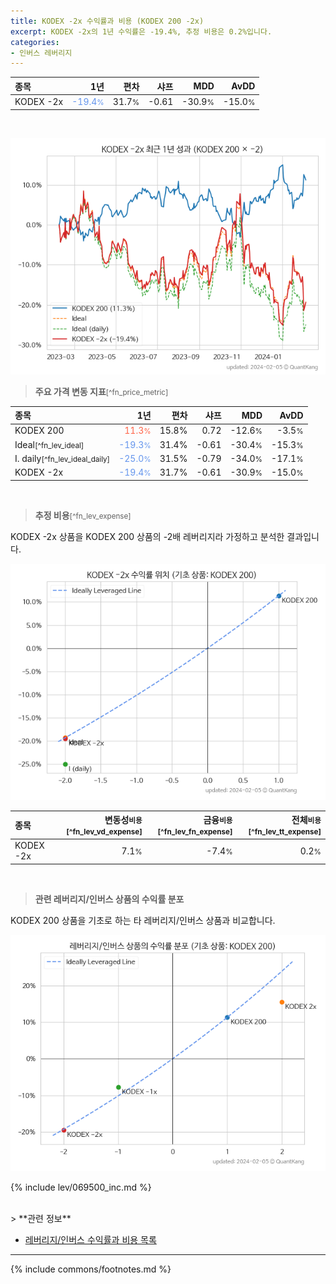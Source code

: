 ```yaml
---
title: KODEX -2x 수익률과 비용 (KODEX 200 -2x)
excerpt: KODEX -2x의 1년 수익률은 -19.4%, 추정 비용은 0.2%입니다.
categories:
- 인버스 레버리지
---
```


| **종목** | **1년** | **편차** | **샤프** | **MDD** | **AvDD** |
| :------------ | ------: | -----------: | -------: | ------: | -------: |
| KODEX -2x | <span style="color: cornflowerblue">-19.4<small>%</small></span> | 31.7<small>%</small> | -0.61 | -30.9<small>%</small> | -15.0<small>%</small> |

<!-- more -->

<br>

![KODEX -2x](/lev/images/252670.png)

> **주요 가격 변동 지표**<small>[^fn_price_metric]</small>


| **종목** | **1년** | **편차** | **샤프** | **MDD** | **AvDD** |
| :------------ | ------: | -----------: | -------: | ------: | -------: |
| KODEX 200 | <span style="color: tomato">11.3<small>%</small></span> | 15.8% | 0.72 | -12.6<small>%</small> | -3.5<small>%</small> |
| Ideal<small>[^fn_lev_ideal]</small> | <span style="color: cornflowerblue">-19.3<small>%</small></span> | 31.4% | -0.61 | -30.4<small>%</small> | -15.3<small>%</small> |
| I. daily<small>[^fn_lev_ideal_daily]</small> | <span style="color: cornflowerblue">-25.0<small>%</small></span> | 31.5% | -0.79 | -34.0<small>%</small> | -17.1<small>%</small> |
| KODEX -2x | <span style="color: cornflowerblue">-19.4<small>%</small></span> | 31.7% | -0.61 | -30.9<small>%</small> | -15.0<small>%</small> |

<br>

> **추정 비용**<small>[^fn_lev_expense]</small><a id="expense"></a>

KODEX -2x 상품을 KODEX 200 상품의 -2배 레버리지라 가정하고 분석한 결과입니다.

![KODEX -2x](/lev/images/252670_ideal.png)

| **종목** | **변동성<small>비용</small>**<small>[^fn_lev_vd_expense]</small> | **금융<small>비용</small>**<small>[^fn_lev_fn_expense]</small> | **전체<small>비용</small>**<small>[^fn_lev_tt_expense]</small> |
| :------------ | ------: | -----------: | -------: |
| KODEX -2x | 7.1<small>%</small> | -7.4<small>%</small> | 0.2<small>%</small> |

<br>

> **관련 레버리지/인버스 상품의 수익률 분포**

KODEX 200 상품을 기초로 하는 타 레버리지/인버스 상품과 비교합니다.

![KODEX 200](/lev/images/069500_ideal.png)

{% include lev/069500_inc.md %}

<br>
> **관련 정보**

- [레버리지/인버스 수익률과 비용 목록](/lev/)

---
{% include commons/footnotes.md %}